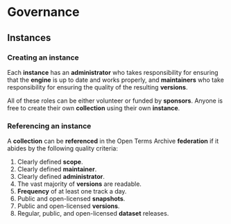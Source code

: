 # Governance

## Instances

### Creating an instance

Each **instance** has an **administrator** who takes responsibility for ensuring that the **engine** is up to date and works properly, and **maintainers** who take responsibility for ensuring the quality of the resulting **versions**.

All of these roles can be either volunteer or funded by **sponsors**. Anyone is free to create their own **collection** using their own **instance**.

### Referencing an instance

A **collection** can be **referenced** in the Open Terms Archive **federation** if it abides by the following quality criteria:

1. Clearly defined **scope**.
2. Clearly defined **maintainer**.
3. Clearly defined **administrator**.
4. The vast majority of **versions** are readable.
5. **Frequency** of at least one track a day.
6. Public and open-licensed **snapshots**.
7. Public and open-licensed **versions**.
8. Regular, public, and open-licensed **dataset** releases.
